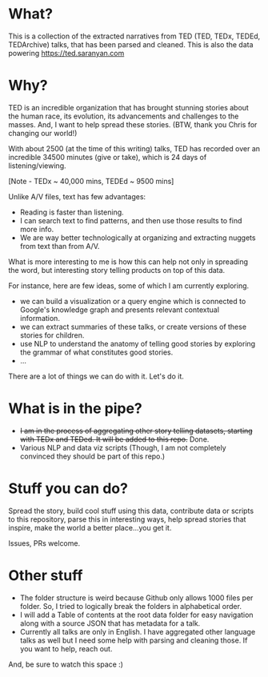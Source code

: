 # What?

This is a collection of the extracted narratives from TED (TED, TEDx, TEDEd, TEDArchive) talks, that has been parsed and cleaned.
This is also the data powering https://ted.saranyan.com

# Why?

TED is an incredible organization that has brought stunning stories about the human race, its evolution, its advancements and challenges to the masses. And, I want to help spread these stories. (BTW, thank you Chris for changing our world!)

With about 2500 (at the time of this writing) talks, TED has recorded over an incredible 34500 minutes (give or take), which is 24 days of listening/viewing.

[Note - TEDx ~ 40,000 mins, TEDEd ~ 9500 mins]


Unlike A/V files, text has few advantages:
- Reading is faster than listening.
- I can search text to find patterns, and then use those results to find more info.
- We are way better technologically at organizing and extracting nuggets from text than from A/V.

What is more interesting to me is how this can help not only in spreading the word, but interesting story telling products on top of this data.

For instance, here are few ideas, some of which I am currently exploring.

- we can build a visualization or a query engine which is connected to Google's knowledge graph and presents relevant contextual information.
- we can extract summaries of these talks, or create versions of these stories for children.
- use NLP to understand the anatomy of telling good stories by exploring the grammar of what constitutes good stories.
- ...

There are a lot of things we can do with it. Let's do it.

# What is in the pipe?

- ~~I am in the process of aggregating other story telling datasets, starting with TEDx and TEDed. It will be added to this repo.~~ Done.
- Various NLP and data viz scripts (Though, I am not completely convinced they should be part of this repo.)


# Stuff you can do?

Spread the story, build cool stuff using this data, contribute data or scripts to this repository, parse this in interesting ways, help spread stories that inspire, make the world a better place...you get it.

Issues, PRs welcome.

# Other stuff
- The folder structure is weird because Github only allows 1000 files per folder. So, I tried to logically break the folders in alphabetical order.
- I will add a Table of contents at the root data folder for easy navigation along with a source JSON that has metadata for a talk.
- Currently all talks are only in English. I have aggregated other language talks as well but I need some help with parsing and cleaning those. If you want to help, reach out.

And, be sure to watch this space :)
